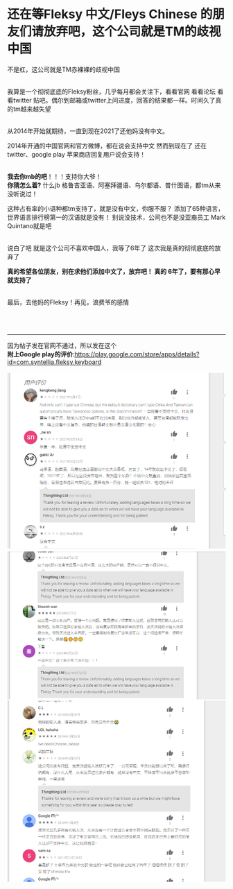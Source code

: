 # 还在等Fleksy 中文/Fleys Chinese 的朋友们请放弃吧，这个公司就是TM的歧视中国


不是杠，这公司就是TM赤裸裸的歧视中国<br/><br/>

我算是一个彻彻底底的Fleksy粉丝，几乎每月都会关注下，看看官网 看看论坛 看看twitter 贴吧。偶尔到邮箱或twitter上问进度，回答的结果都一样。时间久了真的tm越来越失望<br/><br/>

从2014年开始就期待，一直到现在2021了还他妈没有中文。

2014年开通的中国官网和官方微博，都在说会支持中文
然而到现在了 还在twitter、google play 苹果商店回复用户说会支持！<br/><br/>

**我去你mb的吧**！！！支持你大爷！<br/>
**你猜怎么着?** 什么jb 格鲁吉亚语、阿塞拜疆语、乌尔都语、普什图语，都tm从来没听说过！

这种占有率的小语种都tm支持了，就是没有中文，你服不服？
添加了65种语言，世界语言排行榜第一的汉语就是没有！
别说没技术，公司也不是没亚裔员工  Mark Quintano就是吧<br/><br/>

说白了吧 就是这个公司不喜欢中国人，我等了6年了 这次我是真的彻彻底底的放弃了

**真的希望各位朋友，别在求他们添加中文了，放弃吧！ 真的 6年了，要有那心早就支持了**<br/><br/>

最后，去他妈的Fleksy！再见，浪费爷的感情
<br/><br/><br/><br/>

----------

因为帖子发在官网不通过，所以发在这个<br/>
**附上Google play的评价**:https://play.google.com/store/apps/details?id=com.syntellia.fleksy.keyboard
<br/><br/>
![alt](https://raw.githubusercontent.com/aaceee/fleksy-chinese/main/a.PNG)
![alt](https://raw.githubusercontent.com/aaceee/fleksy-chinese/main/a2.PNG)
![alt](https://raw.githubusercontent.com/aaceee/fleksy-chinese/main/a3.PNG)


